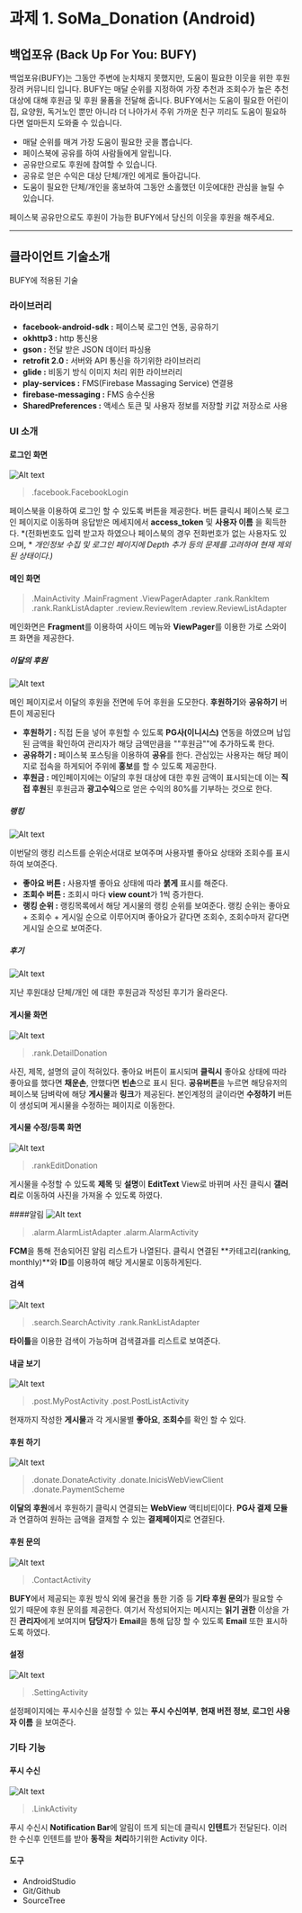 # 과제 1.  SoMa_Donation (Android)

## 백업포유 (Back Up For You: BUFY)
백업포유(BUFY)는 그동안 주변에 눈치채지 못했지만, 도움이 필요한 이웃을 위한 후원 장려 커뮤니티 입니다.
BUFY는 매달 순위를 지정하여 가장 추천과 조회수가 높은 추천 대상에 대해 후원금 및 후원 물품을 전달해 줍니다.
BUFY에서는 도움이 필요한 어린이집, 요양원, 독거노인 뿐만 아니라 더 나아가서 주위 가까운 친구 끼리도 도움이 필요하다면 얼마든지 도와줄 수 있습니다.

- 매달 순위를 매겨 가장 도움이 필요한 곳을 뽑습니다.
- 페이스북에 공유를 하여 사람들에게 알립니다.
- 공유만으로도 후원에 참여할 수 있습니다.
- 공유로 얻은 수익은 대상 단체/개인 에게로 돌아갑니다.
- 도움이 필요한 단체/개인을 홍보하여 그동안 소홀했던 이웃에대한 관심을 늘릴 수 있습니다.

페이스북 공유만으로도 후원이 가능한 BUFY에서 당신의 이웃을 후원을 해주세요.

---
## 클라이언트 기술소개
BUFY에 적용된 기술

### 라이브러리
- **facebook-android-sdk :** 페이스북 로그인 연동, 공유하기
- **okhttp3 :** http 통신용
- **gson :** 전달 받은 JSON 데이터 파싱용
- **retrofit 2.0 :** 서버와 API 통신을 하기위한 라이브러리
- **glide :** 비동기 방식 이미지 처리 위한 라이브러리
- **play-services :** FMS(Firebase Massaging Service) 연결용
- **firebase-messaging :** FMS 송수신용
- **SharedPreferences :** 액세스 토큰 및 사용자 정보를 저장할 키값 저장소로 사용

### UI 소개
#### 로그인 화면 
![Alt text](http://bufy.mooo.com/ranking/get/image?content_img=login_example.jpg)
> .facebook.FacebookLogin

페이스북을 이용하여 로그인 할 수 있도록 버튼을 제공한다.
버튼 클릭시 페이스북 로그인 페이지로 이동하며 응답받은 메세지에서 **access_token** 및 **사용자 이름** 을 획득한다.
*(전화번호도 입력 받고자 하였으나 페이스북의 경우 전화번호가 없는 사용자도 있으며, *
*개인정보 수집 및 로그인 페이지에 Depth 추가 등의 문제를 고려하여 현재 제외된 상태이다.)*

#### 메인 화면 
>.MainActivity
>.MainFragment
>.ViewPagerAdapter
>.rank.RankItem
>.rank.RankListAdapter
>.review.ReviewItem
>.review.ReviewListAdapter

메인화면은 **Fragment**를 이용하여 사이드 메뉴와 **ViewPager**를 이용한 가로 스와이프 화면을 제공한다.

##### 이달의 후원
![Alt text](http://bufy.mooo.com/ranking/get/image?content_img=monthly_example.png)

메인 페이지로서 이달의 후원을 전면에 두어 후원을 도모한다.
**후원하기**와 **공유하기** 버튼이 제공된다
 - **후원하기 :** 직접 돈을 넣어 후원할 수 있도록 **PG사(이니시스)** 연동을 하였으며 납입된 금액을 확인하여 관리자가 해당 금액만큼을 ""후원금""에 추가하도록 한다.
 - **공유하기 :** 페이스북 포스팅을 이용하여  **공유**를 한다. 관심있는 사용자는 해당 페이지로 접속을 하게되어 주위에 **홍보**를 할 수 있도록 제공한다.
 - **후원금 :** 메인페이지에는 이달의 후원 대상에 대한 후원 금액이 표시되는데 이는 **직접 후원**된 후원금과 **광고수익**으로 얻은 수익의 80%를 기부하는 것으로 한다.

##### 랭킹
![Alt text](http://bufy.mooo.com/ranking/get/image?content_img=rank_list_example.png)

이번달의 랭킹 리스트를 순위순서대로 보여주며 사용자별 좋아요 상태와 조회수를 표시하여 보여준다.
 - **좋아요 버튼 :** 사용자별 좋아요 상태에 따라 **붉게** 표시를 해준다.
 - **조회수 버튼 :** 조회시 마다 **view count**가 1씩 증가한다.
 - **랭킹 순위 :** 랭킹목록에서 해당 게시물의 랭킹 순위를 보여준다. 랭킹 순위는 좋아요 + 조회수 + 게시일 순으로 이루어지며 좋아요가 같다면 조회수, 조회수마저 같다면 게시일 순으로 보여준다.

##### 후기
![Alt text](http://bufy.mooo.com/ranking/get/image?content_img=review_list_example.png)

지난 후원대상 단체/개인 에 대한 후원금과 작성된 후기가 올라온다.

#### 게시물 화면
![Alt text](http://bufy.mooo.com/ranking/get/image?content_img=detail_example.png)

>.rank.DetailDonation

사진, 제목, 설명의 글이 적혀있다.
좋아요 버튼이 표시되며 **클릭시** 좋아요 상태에 따라 좋아요를  했다면 **채운손**, 안했다면 **빈손**으로 표시
된다.
**공유버튼**을 누르면 해당유저의 페이스북 담벼락에 해당 **게시물**과 **링크**가 제공된다.
본인계정의 글이라면 **수정하기** 버튼이 생성되며 게시물을 수정하는 페이지로 이동한다.

#### 게시물 수정/등록 화면
![Alt text](http://bufy.mooo.com/ranking/get/image?content_img=edit_example.png)

>.rankEditDonation

게시물을 수정할 수 있도록 **제목** 및 **설명**이 **EditText** View로 바뀌며 사진 클릭시 **갤러리**로 이동하여 사진을 가져올 수 있도록 하였다.

####알림
![Alt text](http://bufy.mooo.com/ranking/get/image?content_img=alarm_example.png) 

>.alarm.AlarmListAdapter
>.alarm.AlarmActivity

**FCM**을 통해 전송되어진 알림 리스트가 나열된다.
클릭시 연결된 **카테고리(ranking, monthly)**와 **ID**를 이용하여 해당 게시물로 이동하게된다.

#### 검색
![Alt text](http://bufy.mooo.com/ranking/get/image?content_img=search_example.png)

>.search.SearchActivity
>.rank.RankListAdapter

**타이틀**을 이용한 검색이 가능하며 검색결과를 리스트로 보여준다.

#### 내글 보기
![Alt text](http://bufy.mooo.com/ranking/get/image?content_img=my_list_example.png)

>.post.MyPostActivity
>.post.PostListActivity

현재까지 작성한 **게시물**과 각 게시물별 **좋아요**, **조회수**를 확인 할 수 있다.

#### 후원 하기
![Alt text](http://bufy.mooo.com/ranking/get/image?content_img=donate_example.png)

>.donate.DonateActivity
>.donate.InicisWebViewClient
>.donate.PaymentScheme

**이달의 후원**에서 후원하기 클릭시 연결되는 **WebView** 액티비티이다.
**PG사 결제 모듈**과 연결하여 원하는 금액을 결제할 수 있는 **결제페이지**로 연결된다.

#### 후원 문의
![Alt text](http://bufy.mooo.com/ranking/get/image?content_img=contact_example.png)

>.ContactActivity

**BUFY**에서 제공되는 후원 방식 외에 물건을 통한 기증 등 **기타 후원 문의**가 필요할 수 있기 때문에 후원 문의를 제공한다.
여기서 작성되어지는 메시지는 **읽기 권한** 이상을 가진 **관리자**에게 보여지며 **담당자**가 **Email**을 통해 답장 할 수 있도록 **Email** 또한 표시하도록 하였다.

#### 설정
![Alt text](http://bufy.mooo.com/ranking/get/image?content_img=setting_example.png)

>.SettingActivity

설정페이지에는 푸시수신을 설정할 수 있는 **푸시 수신여부**, **현재 버전 정보**, **로그인 사용자 이름** 을 보여준다.

### 기타 기능

#### 푸시 수신
![Alt text](http://bufy.mooo.com/ranking/get/image?content_img=push_noti_example.png)

>.LinkActivity

푸시 수신시 **Notification Bar**에 알림이 뜨게 되는데 클릭시 **인텐트**가 전달된다.
이러한 수신후 인텐트를 받아 **동작**을 **처리**하기위한 Activity 이다.

#### 도구
- AndroidStudio
- Git/Github
- SourceTree

